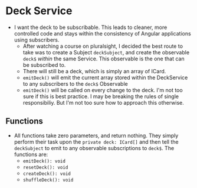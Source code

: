 # Deck Service

- I want the deck to be subscribable. This leads to cleaner, more controlled code and stays within the consistency of Angular applications using subscribers.
  - After watching a course on pluralsight, I decided the best route to take was to create a Subject `deckSubject`, and create the observable `deck$` _within_ the same Service. This observable is the one that can be subscribed to.
  - There will still be a deck, which is simply an array of ICard.
  - `emitDeck()` will emit the current array stored within the DeckService to any subscribers to the `deck$` Observable
  - `emitDeck()` will be called on every change to the deck. I'm not too sure if this is best practice. I may be breaking the rules of single responsibiliy. But I'm not too sure how to approach this otherwise.

## Functions

- All functions take zero parameters, and return nothing. They simply perform their task upon the `private deck: ICard[]` and then tell the `deckSubject` to emit to any observable subscriptions to `deck$`. The functions are:
  - `emitDeck(): void`
  - `resetDeck(): void`
  - `createDeck(): void`
  - `shuffleDeck(): void`
